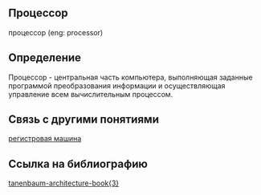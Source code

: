 ## Процессор
процессор (eng: processor)
## Определение
Процессор - центральная часть компьютера, выполняющая заданные программой преобразования информации и осуществляющая управление всем вычислительным процессом.
## Связь с другими понятиями
[регистровая машина](register%20machines.md)
## Ссылка на библиографию
[tanenbaum-architecture-book{3}](../bibliography/tanenbaum-architecture-book%7B3%7D.md)
